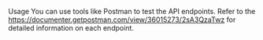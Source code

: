 Usage
You can use tools like Postman to test the API endpoints. Refer to the https://documenter.getpostman.com/view/36015273/2sA3QzaTwz for detailed information on each endpoint.
